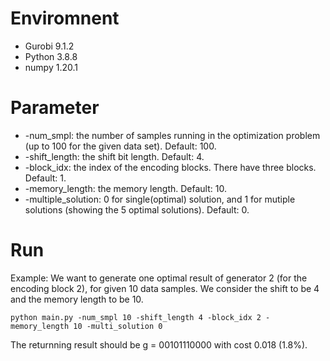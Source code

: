# Enviromnent
- Gurobi 9.1.2
- Python 3.8.8
- numpy 1.20.1


# Parameter
- -num_smpl: the number of samples running in the optimization problem (up to 100 for the given data set). Default: 100.
- -shift_length: the shift bit length. Default: 4.
- -block_idx: the index of the encoding blocks. There have three blocks. Default: 1.
- -memory_length: the memory length. Default: 10.
- -multiple_solution: 0 for single(optimal) solution, and 1 for mutiple solutions (showing the 5 optimal solutions). Default: 0.

# Run
Example:
We want to generate one optimal result of generator 2 (for the encoding block 2), for given 10 data samples. We consider the shift to be 4 and the memory length to be 10. 


`python main.py -num_smpl 10 -shift_length 4 -block_idx 2 -memory_length 10 -multi_solution 0`

The returnning result should be g = 00101110000 with cost 0.018 (1.8%). 
